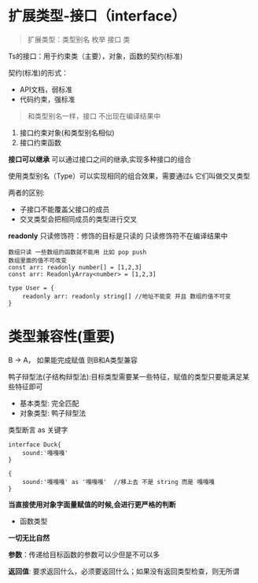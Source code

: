 # 扩展类型-接口（interface）

> 扩展类型：类型别名 枚举 接口 类

Ts的接口：用于约束类（主要），对象，函数的契约(标准)

契约(标准)的形式：

- API文档，弱标准
- 代码约束，强标准

>和类型别名一样，接口 不出现在编译结果中

1. 接口约束对象(和类型别名相似)
2. 接口约束函数

**接口可以继承**
可以通过接口之间的继承,实现多种接口的组合

使用类型别名（Type）可以实现相同的组合效果，需要通过```&``` 它们叫做交叉类型

两者的区别:
- 子接口不能覆盖父接口的成员
-  交叉类型会把相同成员的类型进行交叉

**readonly**
只读修饰符：修饰的目标是只读的
只读修饰符不在编译结果中

```
数组只读 一些数组的函数就不能用 比如 pop push 
数组里面的值不可改变
const arr: readonly number[] = [1,2,3]
const arr: ReadonlyArray<number> = [1,2,3]

type User = {
    readonly arr: readonly string[] //地址不能变 并且 数组的值不可变
}
```

# 类型兼容性(重要)

B -> A， 如果能完成赋值 则B和A类型兼容

鸭子辩型法(子结构辩型法):目标类型需要某一些特征，赋值的类型只要能满足某些特征即可

- 基本类型: 完全匹配
- 对象类型: 鸭子辩型法

类型断言 as 关键字

```TS
interface Duck{
    sound:'嘎嘎嘎'
}

{
    sound:'嘎嘎嘎' as '嘎嘎嘎'  //移上去 不是 string 而是 嘎嘎嘎
}
```

**当直接使用对象字面量赋值的时候,会进行更严格的判断**

- 函数类型

**一切无比自然**

**参数**：传递给目标函数的参数可以少但是不可以多

**返回值**: 要求返回什么，必须要返回什么；如果没有返回类型检查，则无所谓